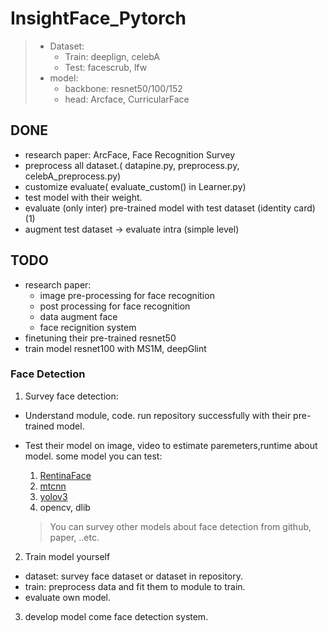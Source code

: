 # InsightFace_Pytorch

> - Dataset:
>   - Train: deeplign, celebA
>   - Test: facescrub, lfw
> - model:
>   - backbone: resnet50/100/152
>   - head: Arcface, CurricularFace

## DONE

- research paper: ArcFace, Face Recognition Survey
- preprocess all dataset.( datapine.py, preprocess.py, celebA_preprocess.py)
- customize evaluate( evaluate_custom() in Learner.py)
- test model with their weight.
- evaluate (only inter) pre-trained model with test dataset (identity card) (1)
- augment test dataset -> evaluate intra (simple level)

## TODO

- research paper:
  - image pre-processing for face recognition
  - post processing for face recognition
  - data augment face
  - face recignition system
- finetuning their pre-trained resnet50
- train model resnet100 with MS1M, deepGlint

### **Face Detection**

1. Survey face detection:

- Understand module, code. run repository successfully with their pre-trained
  model.
- Test their model on image, video to estimate paremeters,runtime about model.
  some model you can test:

  1.  [RentinaFace](https://github.com/deepinsight/insightface/tree/master/RetinaFace)
  2.  [mtcnn](https://github.com/anhdhbn/facerec/tree/master/mtcnn_pytorch)
  3.  [yolov3](https://github.com/ultralytics/yolov3)
  4.  opencv, dlib

  > You can survey other models about face detection from github, paper, ..etc.

2. Train model yourself

- dataset: survey face dataset or dataset in repository.
- train: preprocess data and fit them to module to train.
- evaluate own model.

3. develop model come face detection system.
